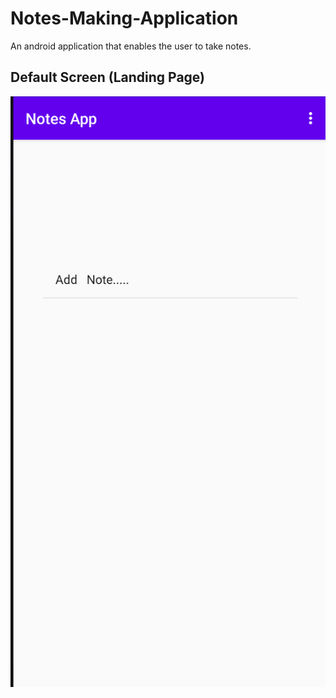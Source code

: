 # Notes-Making-Application
An android application that enables the user to take notes.

## Default Screen (Landing Page)
!['Default Screen'](defaultScreen.png)


